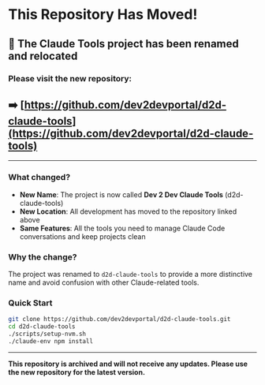 # This Repository Has Moved!

## 🚀 The Claude Tools project has been renamed and relocated

### Please visit the new repository:

## ➡️ [https://github.com/dev2devportal/d2d-claude-tools](https://github.com/dev2devportal/d2d-claude-tools)

---

### What changed?

- **New Name**: The project is now called **Dev 2 Dev Claude Tools** (d2d-claude-tools)
- **New Location**: All development has moved to the repository linked above
- **Same Features**: All the tools you need to manage Claude Code conversations and keep projects clean

### Why the change?

The project was renamed to `d2d-claude-tools` to provide a more distinctive name and avoid confusion with other Claude-related tools.

### Quick Start

```bash
git clone https://github.com/dev2devportal/d2d-claude-tools.git
cd d2d-claude-tools
./scripts/setup-nvm.sh
./claude-env npm install
```

---

**This repository is archived and will not receive any updates. Please use the new repository for the latest version.**